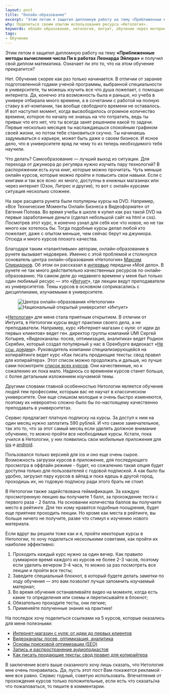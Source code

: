 ```yaml
---
layout: post
title: "Онлайн-образование"
excerpt: "Этим летом я защитил дипломную работу на тему «Приближенные методы вычисления числа Пи в работах Леонарда Эйлера» и получил свой диплом математика. Означает ли это то, что на этом обучение прекратится? "
why: Поделиться своим опытом использования ресурса «Нетология».
keywords: облайн образование, нетология, интуит, обучение через интернет
tags:
- Обучение
---
```


Этим летом я защитил дипломную работу на тему **«Приближенные методы вычисления числа Пи в работах Леонарда Эйлера»**
и получил свой диплом математика. Означает ли это то, что на этом обучение прекратится? 

Нет. Обучение скорее как раз только начинается. В отличии от заранее подготовленной годами ученой программы, выбранной 
специальности в университете, ты можешь изучить все что душа пожелает, с помощью интернета. Да, конечно эта возможность
была и раньше, но учеба в универе отбирала много времени, а в сочетании с работой на полную ставку в ит-компании, так 
вообще свободного времени не оставалось. И вот наступил момент, когда высвободилось огромное количество времени, которое
по началу не знаешь на что потратить, ведь ты привык что его нет, что ты всегда занят решением какой то задачи. Первые несколько месяцев
ты наслаждаешься спокойным графиком своей жизни, но потом тебе становиться скучно. Ты начинаешь задумываться о карьере,
может быть даже о своем бизнесе. И ясное дело, что в университете вряд ли чему то из теперь необходимого тебя научили.
                                                                                                                            
Что делать? Самообразование — лучший выход из ситуации. Для перехода от джуниора до регуляра нужно изучить пару технологий? 
В распоряжении есть куча книг, которые можно прочитать. Чуть меньше онлайн курсов, которые можно пройти и повысить свои навыки.
Если с книгами и так все ясно: их много, доступны в книжных магазинах или через интернет (Озон, Литрес и другие), то вот с 
онлайн курсами ситуация несколько сложнее.

На заре расцвета рунета были популярны курсы на DVD. Например, «Все Технические Моменты Онлайн Бизнеса в Видеоформате» 
от Евгения Попова. Во время учебы в школе я купил как раз такой DVD на первые заработанные деньги (сделал небольшой сайт на html
и css). Посмотрев этот курс, я конечно узнал для себя кое что новое, но не так много как хотелось бы. Тогда подобные курсы
делал любой кто пожелает, даже с опытом меньше, чем сейчас берут на джуниора. Отсюда и много курсов
плохого качества.

Благодаря таким «талантливым» авторам, онлайн-образование в рунете вызывает недоверие. Именно с этой проблемой и столкнулся
основатель центра онлайн-образования «Нетология» [Максим Спиридонов](http://spiridonov.ru/). Об этом он рассказал в [интервью](http://www.youtube.com/watch?v=lYc1xcdKGTU) 
передачи «Моё дело». В рунете не так много действительно качественных ресурсов по онлайн-образованию. 
На самом деле до недавнего времени у меня был только один любимый ресурс — это «[Интуит](http://www.intuit.ru/)», 
где лекции ведут преподаватели из университетов. Темы курсов в основном соприкасались с дисциплинами, изучаемыми в университете. 

<figure class="folium normal bg-null">
    <img src="{{site.url}}/upload/article/2014/10/21/netology.png" alt="Центра онлайн-образования «Нетология»" />
    <img src="{{site.url}}/upload/article/2014/10/21/intuit.png" alt="Национальный открытый университет «Интуит»" />
</figure>

«[Нетология](http://netology.ru)» для меня стала приятным открытием. В отличии от Интуита, в Нетологии курсы ведут практики своего дела, а не преподаватели.
Например, курс «Интернет-магазин с нуля: от идеи до первых клиентов» ведет ген. директор группы компаний UMI Сергей Котырев,
«Видеоканалы: посев, оптимизация, аналитика» ведет Родион Скрябин, который создал популярный у нас в Оренбурге видеокаст «[Не ссы, доедем](http://vk.com/dontpiss)». 
Руководитель компании специализирующейся на копирайтинге ведет курс «Как писать продающие тексты: свод правил для копирайтера».
Этот список можно продолжать и дальше, но лучше сами посмотрите [список всех курсов](http://netology.ru/kursy). 
Они качественные, но к сожалению их пока мало. Надеюсь со временем курсов станет больше, с более детальным изложением изучаемой темы.

Другими словами главной особенностью Нетологии является обучение людей тем профессиям, которым вас не научат в классическом университете. 
Они еще слишком молодые и очень быстро изменяются, поэтому их невероятно сложно было бы по-настоящему качественно преподавать в университетах.


Сервис предлагает платную подписку на курсы. За доступ к ним на один месяц нужно заплатить 590 рублей. И что самое замечательное,
так это то, что за этот самый месяц если уделять должное внимание обучению, то можно пройти все необходимые курсы.
Кстати, пока учился в Нетологии, у них появились свои мобильные приложения для [ios](https://itunes.apple.com/ru/app/netologia-biblioteka-kursov/id912757819?mt=8) и [android](https://play.google.com/store/apps/details?id=ru.netology.app). 

Пользовался только версией для ios и оно еще очень сырое. Возможность загрузки курсов в приложение, для последующего просмотра 
в оффлайн режиме - будет, но сожалению такая опция будет доступна только для пользователей с годовой подпиской. А как было бы удобно, загрузил пару курсов в айпад
и пока едешь в другой город, проходишь их, но годовую подписку ради этого брать не стоит.

В Нетологии также задействована геймификация. За каждую просмотренную лекцию вы получаете 1 балл, за прохождение теста с первого раза - 2 балла.
На основании количества баллов вы получаете место в рейтинге. Для тех кому нравятся подобные поощрения, будет еще приятнее проходить лекции. 
Но кроме как места в рейтинге, вы больше ничего не получите, разве что стимул к изучению нового материала. 

Если вдруг вы решили тоже как и я, пройти некоторые курсы в Нетологии, то хочу поделиться несколькими советами, как 
пройти их наиболее эффективно:

1. Проходить каждый курс нужно за один вечер. Как правило суммарное время каждого из курсов не более 2-3 часов, поэтому если уделить вечером 3-4 часа, то можно за раз посмотреть все лекции и пройти все тесты;
2. Заведите специальный блокнот, в который будете делать заметки по ходу обучения — это вам позволит лучше запомнить изучаемый материал;
3. Во время обучения останавливайте видео на моменте, когда есть какие то определения или схемы и переписывайте в блокнот;
4. Обязательно проходите тесты, они легкие;
5. Применяйте полученные знания на практике!

На последок хочу поделиться ссылками на 5 курсов, которые оказались для меня полезными:

- [Интернет-магазин с нуля: от идеи до первых клиентов](http://netology.ru/kursy/internet-magazin-s-nulya-ot-idei-do-pervyh-klientov)
- [Видеоканалы: посев, оптимизация, аналитика](http://netology.ru/kursy/videokanaly)
- [Основы поисковой оптимизации (SEO)](http://netology.ru/kursy/osnovy-poiskovoy-optimizatsii-seo)
- [Запись и распространение аудиоподкастов](http://netology.ru/kursy/audiopodcasting)
- [Как писать продающие тексты: свод правил для копирайтера](http://netology.ru/kursy/prodayushie-teksty)

В заключение всего выше сказанного хочу лишь сказать, что Нетология мне очень понравилась. Да, пусть этот пост Вам покажется рекламой - мне все равно.
Сервис годный, советую использовать. Впечатления от прохождения курсов только положительные, если есть что сказать/на что пожаловаться, то пишите в комментарии.
